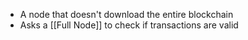 - A node that doesn't download the entire blockchain
 - Asks a [[Full Node]] to check if transactions are valid